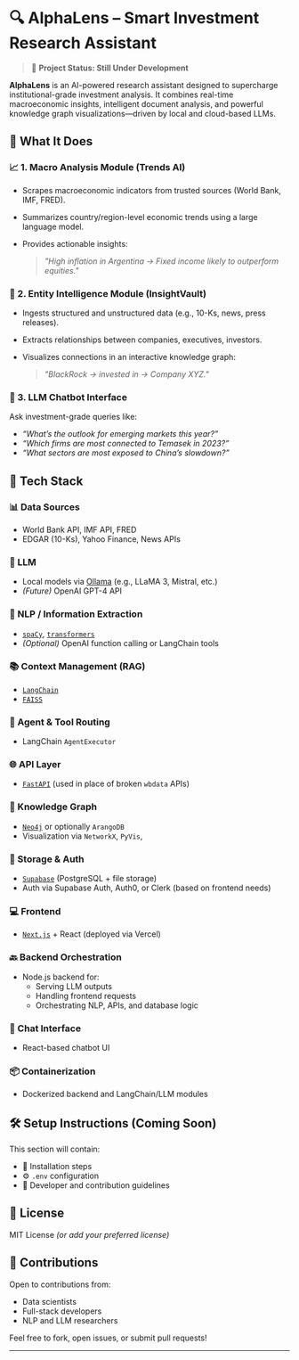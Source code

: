 # 🔍 AlphaLens – Smart Investment Research Assistant
> 🚧 **Project Status: Still Under Development**

**AlphaLens** is an AI-powered research assistant designed to supercharge institutional-grade investment analysis. It combines real-time macroeconomic insights, intelligent document analysis, and powerful knowledge graph visualizations—driven by local and cloud-based LLMs.


## 🚀 What It Does

### 📈 1. Macro Analysis Module (**Trends AI**)
- Scrapes macroeconomic indicators from trusted sources (World Bank, IMF, FRED).
- Summarizes country/region-level economic trends using a large language model.
- Provides actionable insights:

  > *"High inflation in Argentina → Fixed income likely to outperform equities."*


### 🧠 2. Entity Intelligence Module (**InsightVault**)
- Ingests structured and unstructured data (e.g., 10-Ks, news, press releases).
- Extracts relationships between companies, executives, investors.
- Visualizes connections in an interactive knowledge graph:

  > *"BlackRock → invested in → Company XYZ."*


### 💬 3. LLM Chatbot Interface
Ask investment-grade queries like:
- *“What’s the outlook for emerging markets this year?”*
- *“Which firms are most connected to Temasek in 2023?”*
- *“What sectors are most exposed to China’s slowdown?”*


## 🧱 Tech Stack

### 📊 Data Sources
- World Bank API, IMF API, FRED  
- EDGAR (10-Ks), Yahoo Finance, News APIs

### 🧠 LLM
- Local models via [Ollama](https://ollama.com/) (e.g., LLaMA 3, Mistral, etc.)
- *(Future)* OpenAI GPT-4 API

### 🧠 NLP / Information Extraction
- [`spaCy`](https://spacy.io/), [`transformers`](https://huggingface.co/transformers/)
- *(Optional)* OpenAI function calling or LangChain tools

### 📚 Context Management (RAG)
- [`LangChain`](https://www.langchain.com/)
- [`FAISS`](https://github.com/facebookresearch/faiss)

### 🧠 Agent & Tool Routing
- LangChain `AgentExecutor`

### 🌐 API Layer
- [`FastAPI`](https://fastapi.tiangolo.com/) (used in place of broken `wbdata` APIs)

### 🧮 Knowledge Graph
- [`Neo4j`](https://neo4j.com/) or optionally `ArangoDB`
- Visualization via `NetworkX`, `PyVis`,

### 💾 Storage & Auth
- [`Supabase`](https://supabase.com/) (PostgreSQL + file storage)
- Auth via Supabase Auth, Auth0, or Clerk (based on frontend needs)

### 💻 Frontend
- [`Next.js`](https://nextjs.org/) + React (deployed via Vercel)

### 🔙 Backend Orchestration
- Node.js backend for:
  - Serving LLM outputs
  - Handling frontend requests
  - Orchestrating NLP, APIs, and database logic

### 💬 Chat Interface
- React-based chatbot UI  

### 📦 Containerization
- Dockerized backend and LangChain/LLM modules


## 🛠️ Setup Instructions (Coming Soon)
This section will contain:
- 🧩 Installation steps
- ⚙️ `.env` configuration
- 🧪 Developer and contribution guidelines


## 📄 License

MIT License *(or add your preferred license)*


## 🤝 Contributions

Open to contributions from:
- Data scientists
- Full-stack developers
- NLP and LLM researchers

Feel free to fork, open issues, or submit pull requests!

---
